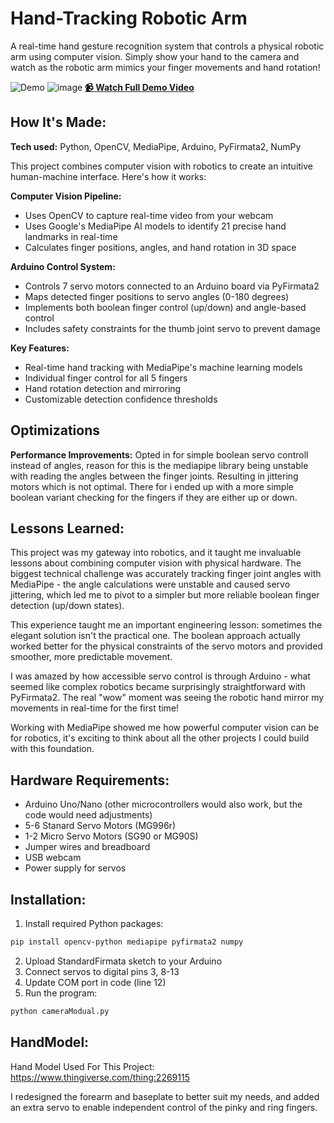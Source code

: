 # Hand-Tracking Robotic Arm
A real-time hand gesture recognition system that controls a physical robotic arm using computer vision. Simply show your hand to the camera and watch as the robotic arm mimics your finger movements and hand rotation!

![Demo](demo/demo.gif)
![image](demo/arm.jpg)
**[📹 Watch Full Demo Video](demo/examplevideo.mp4)**


## How It's Made:

**Tech used:** Python, OpenCV, MediaPipe, Arduino, PyFirmata2, NumPy

This project combines computer vision with robotics to create an intuitive human-machine interface. Here's how it works:

**Computer Vision Pipeline:**
- Uses OpenCV to capture real-time video from your webcam
- Uses Google's MediaPipe AI models to identify 21 precise hand landmarks in real-time
- Calculates finger positions, angles, and hand rotation in 3D space

**Arduino Control System:**
- Controls 7 servo motors connected to an Arduino board via PyFirmata2
- Maps detected finger positions to servo angles (0-180 degrees)
- Implements both boolean finger control (up/down) and angle-based control
- Includes safety constraints for the thumb joint servo to prevent damage

**Key Features:**
- Real-time hand tracking with MediaPipe's machine learning models
- Individual finger control for all 5 fingers
- Hand rotation detection and mirroring
- Customizable detection confidence thresholds

## Optimizations

**Performance Improvements:**
Opted in for simple boolean servo controll instead of angles, reason for this is the mediapipe library being unstable with reading the angles between the finger joints. Resulting in jittering motors which is not optimal. There for i ended up with a more simple boolean variant checking for the fingers if they are either up or down.

## Lessons Learned:

This project was my gateway into robotics, and it taught me invaluable lessons about combining computer vision with physical hardware. The biggest technical challenge was accurately tracking finger joint angles with MediaPipe - the angle calculations were unstable and caused servo jittering, which led me to pivot to a simpler but more reliable boolean finger detection (up/down states).

This experience taught me an important engineering lesson: sometimes the elegant solution isn't the practical one. The boolean approach actually worked better for the physical constraints of the servo motors and provided smoother, more predictable movement.

I was amazed by how accessible servo control is through Arduino - what seemed like complex robotics became surprisingly straightforward with PyFirmata2. The real "wow" moment was seeing the robotic hand mirror my movements in real-time for the first time!

Working with MediaPipe showed me how powerful computer vision can be for robotics, it's exciting to think about all the other projects I could build with this foundation.

## Hardware Requirements:

- Arduino Uno/Nano (other microcontrollers would also work, but the code would need adjustments)
- 5-6 Stanard Servo Motors (MG996r)
- 1-2 Micro Servo Motors (SG90 or MG90S)
- Jumper wires and breadboard
- USB webcam
- Power supply for servos

## Installation:

1. Install required Python packages:
```bash
pip install opencv-python mediapipe pyfirmata2 numpy
```

2. Upload StandardFirmata sketch to your Arduino
3. Connect servos to digital pins 3, 8-13
4. Update COM port in code (line 12)
5. Run the program:
```bash
python cameraModual.py
```

## HandModel:
Hand Model Used For This Project: https://www.thingiverse.com/thing:2269115

I redesigned the forearm and baseplate to better suit my needs, and added an extra servo to enable independent control of the pinky and ring fingers.